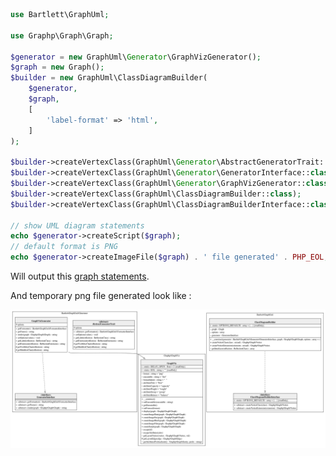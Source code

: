 
```php
use Bartlett\GraphUml;

use Graphp\Graph\Graph;

$generator = new GraphUml\Generator\GraphVizGenerator();
$graph = new Graph();
$builder = new GraphUml\ClassDiagramBuilder(
    $generator,
    $graph,
    [
        'label-format' => 'html',
    ]
);

$builder->createVertexClass(GraphUml\Generator\AbstractGeneratorTrait::class);
$builder->createVertexClass(GraphUml\Generator\GeneratorInterface::class);
$builder->createVertexClass(GraphUml\Generator\GraphVizGenerator::class);
$builder->createVertexClass(GraphUml\ClassDiagramBuilder::class);
$builder->createVertexClass(GraphUml\ClassDiagramBuilderInterface::class);

// show UML diagram statements
echo $generator->createScript($graph);
// default format is PNG
echo $generator->createImageFile($graph) . ' file generated' . PHP_EOL;
```

Will output this [graph statements](./multiple_classes.html.gv).

And temporary png file generated look like :

![Multiple Classes UML](./multiple_classes.graphviz.png)
